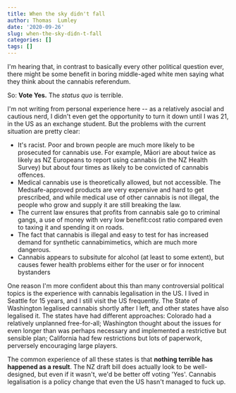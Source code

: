 ```yaml
---
title: When the sky didn't fall
author: Thomas  Lumley
date: '2020-09-26'
slug: when-the-sky-didn-t-fall
categories: []
tags: []
---
```


I'm hearing that, in contrast to basically every other political question ever, there might be some benefit in boring middle-aged white men saying what they think about the cannabis referendum. 

So: **Vote Yes.**  The *status quo* is terrible.

I'm not writing from personal experience here -- as a relatively asocial and cautious nerd, I didn't even get the opportunity to turn it down until I was 21, in the US as an exchange student. But the problems with the current situation are pretty clear:

- It's racist. Poor and brown people are much more likely to be prosecuted for cannabis use. For example, Māori are about twice as likely as NZ Europeans to report using cannabis (in the NZ Health Survey) but about four times as likely to be convicted of cannabis offences. 
- Medical cannabis use is theoretically allowed, but not accessible. The Medsafe-approved products are very expensive and hard to get prescribed, and while medical use of other cannabis is not illegal, the people who grow and supply it are still breaking the law.
- The current law ensures that profits from cannabis sale go to criminal gangs, a use of money with very low benefit:cost ratio compared even to taxing it and spending it on roads.
- The fact that cannabis is illegal and easy to test for has increased demand for synthetic cannabimimetics, which are much more dangerous.
- Cannabis appears to subsitute for alcohol (at least to some extent), but causes fewer health problems either for the user or for innocent bystanders


One reason I'm more confident about this than many controversial political topics is the experience with cannabis legalisation in the US. I lived in Seattle for 15 years, and I still visit the US frequently.   The State of Washington legalised cannabis shortly after I left, and other states have also legalised it.  The states  have had different approaches: Colorado had a relatively unplanned free-for-all; Washington thought about the issues for even longer than was perhaps necessary and implemented a restrictive but sensible plan; California  had few restrictions but lots of paperwork, perversely encouraging large players. 

The common experience of all these states is that **nothing terrible has happened as a result**. The NZ draft bill does actually look to be well-designed, but even if it wasn't, we'd be better off voting 'Yes'. Cannabis legalisation is a policy change that even the US hasn't managed to fuck up. 



